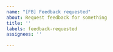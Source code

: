 ```yaml
---
name: "[FB] Feedback requested"
about: Request feedback for something
title: ''
labels: feedback-requested
assignees: ''

---
```



